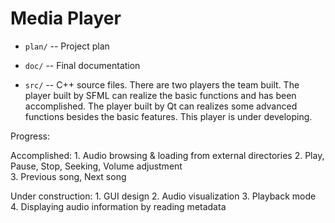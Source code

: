 # Media Player

  * `plan/` -- Project plan

  * `doc/` -- Final documentation

  * `src/` -- C++ source files. There are two players the team built. The player built by SFML can realize the basic functions and has been accomplished. The player built by Qt can realizes some advanced functions besides the basic features. This player is under developing. 

  Progress:

  Accomplished:
                1. Audio browsing & loading from external directories
                2. Play, Pause, Stop, Seeking, Volume adjustment   
                3. Previous song, Next song 

  Under construction:
                    1. GUI design
                    2. Audio visualization
                    3. Playback mode
                    4. Displaying audio information by reading metadata